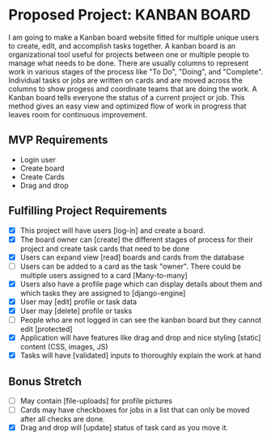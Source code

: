 # Proposed Project: **KANBAN BOARD**

I am going to make a Kanban board website fitted for multiple unique users to create, edit, and accomplish tasks together. A kanban board is an organizational tool useful for projects between one or multiple people to manage what needs to be done. There are usually columns to represent work in various stages of the process like "To Do", "Doing", and "Complete". Individual tasks or jobs are written on cards and are moved across the columns to show progess and coordinate teams that are doing the work. 
A Kanban board tells everyone the status of a current project or job.
This method gives an easy view and optimized flow of work in progress that leaves room for continuous improvement.


## MVP Requirements
- Login user
- Create board
- Create Cards
- Drag and drop

## Fulfilling Project Requirements
- [x] This project will have users [log-in] and create a board. 
- [x]  The board owner can [create] the different stages of process for their project and create task cards that need to be done
- [x]  Users can expand view [read] boards and cards from the database
- [ ]  Users can be added to a card as the task "owner". There could be multiple users assigned to a card [Many-to-many]
- [x]  Users also have a profile page which can display details about them and which tasks they are assigned to [django-engine]
- [x]  User may [edit] profile or task data
- [x]  User may [delete] profile or tasks
- [ ]  People who are not logged in can see the kanban board but they cannot edit [protected]
- [x]  Application will have features like drag and drop and nice styling [static] content (CSS, images, JS)
- [x]  Tasks will have [validated] inputs to thoroughly explain the work at hand

## Bonus Stretch
- [ ]  May contain [file-uploads] for profile pictures
- [ ]  Cards may have checkboxes for jobs in a list that can only be moved after all checks are done.
- [x]  Drag and drop will [update] status of task card as you move it.